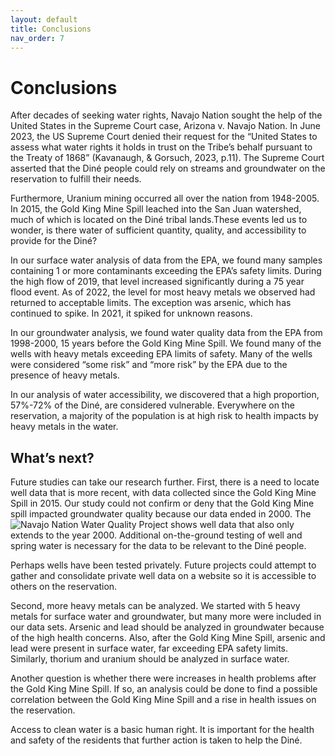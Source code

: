 ```yaml
---
layout: default
title: Conclusions
nav_order: 7
---
```


# Conclusions

After decades of seeking water rights, Navajo Nation sought the help of the United States in the Supreme Court case, Arizona v. Navajo Nation. In June 2023, the US Supreme Court denied their request for the “United States to assess what water rights it holds in trust on the Tribe’s behalf pursuant to the Treaty of 1868” (Kavanaugh, & Gorsuch, 2023, p.11).  The Supreme Court asserted that the Diné people could rely on streams and groundwater on the reservation to fulfill their needs.  

Furthermore, Uranium mining occurred all over the nation from 1948-2005.  In 2015, the Gold King Mine Spill leached into the San Juan watershed, much of which is located on the Diné tribal lands.These events led us to wonder, is there water of sufficient quantity, quality, and accessibility to provide for the Diné?

In our surface water analysis of data from the EPA, we found many samples containing 1 or more contaminants exceeding the EPA’s safety limits.  During the high flow of 2019, that level increased significantly during a 75 year flood event.  As of 2022, the level for most heavy metals we observed had returned to acceptable limits.  The exception was arsenic, which has continued to spike.  In 2021, it spiked for unknown reasons.

In our groundwater analysis, we found water quality data from the EPA from 1998-2000, 15 years before the Gold King Mine Spill.  We found many of the wells with heavy metals exceeding EPA limits of safety. Many of the wells were considered “some risk” and “more risk” by the EPA due to the presence of heavy metals. 

In our analysis of water accessibility, we discovered that a high proportion, 57%-72% of the Diné, are considered vulnerable.  Everywhere on the reservation, a majority of the population is at high risk to health impacts by heavy metals in the water.

## What’s next?

Future studies can take our research further.  First, there is a need to locate well data that is more recent, with data collected since the Gold King Mine Spill in 2015.  Our study could not confirm or deny that the Gold King Mine spill impacted groundwater quality because our data ended in 2000.  The ![Navajo Nation Water Quality Project](http://navajowater.org/shonto/) shows well data that also only extends to the year 2000.  Additional on-the-ground testing of well and spring water is necessary for the data to be relevant to the Diné people.

Perhaps wells have been tested privately.  Future projects could attempt to gather and consolidate private well data on a website so it is accessible to others on the reservation.

Second, more heavy metals can be analyzed.  We started with 5 heavy metals for surface water and groundwater, but many more were included in our data sets. Arsenic and lead should be analyzed in groundwater because of the high health concerns. Also, after the Gold King Mine Spill, arsenic and lead were present in surface water, far exceeding EPA safety limits. Similarly, thorium and uranium should be analyzed in surface water.

Another question is whether there were increases in health problems after the Gold King Mine Spill.  If so, an analysis could be done to find a possible correlation between the Gold King Mine Spill and a rise in health issues on the reservation.

Access to clean water is a basic human right. It is important for the health and safety of the residents that further action is taken to help the Diné.
